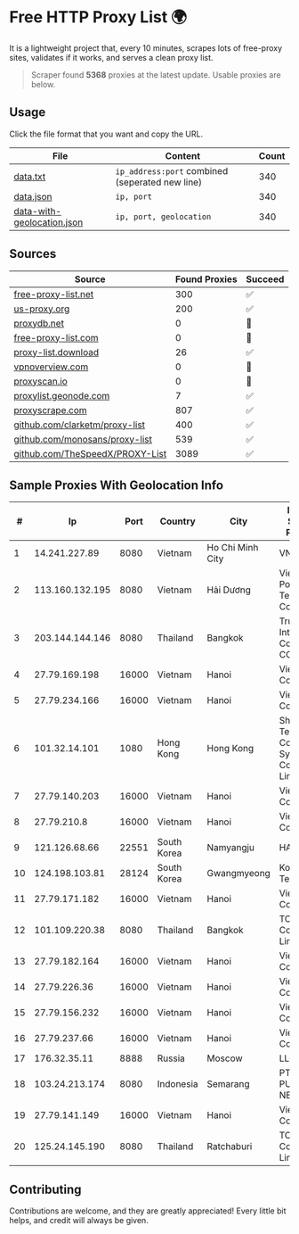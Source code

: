 
# Free HTTP Proxy List 🌍

It is a lightweight project that, every 10 minutes, scrapes lots of free-proxy sites, validates if it works, and serves a clean proxy list.


> Scraper found **5368** proxies at the latest update. Usable proxies are below.

## Usage

Click the file format that you want and copy the URL.


|File|Content|Count|
|----|-------|-----|
|[data.txt](https://raw.githubusercontent.com/themiralay/Proxy-List-World/master/data.txt)|`ip_address:port` combined (seperated new line)|340|
|[data.json](https://raw.githubusercontent.com/themiralay/Proxy-List-World/master/data.json)|`ip, port`|340|
|[data-with-geolocation.json](https://raw.githubusercontent.com/themiralay/Proxy-List-World/master/data-with-geolocation.json)|`ip, port, geolocation`|340|

## Sources

|Source|Found Proxies|Succeed|
|------|-------------|-------|
|[free-proxy-list.net](https://free-proxy-list.net)|300|✅|
|[us-proxy.org](https://www.us-proxy.org)|200|✅|
|[proxydb.net](http://proxydb.net)|0|🚫|
|[free-proxy-list.com](https://free-proxy-list.com/?page=&port=&type%5B%5D=http&type%5B%5D=https&up_time=0&search=Search)|0|🚫|
|[proxy-list.download](https://www.proxy-list.download/HTTP)|26|✅|
|[vpnoverview.com](https://vpnoverview.com/privacy/anonymous-browsing/free-proxy-servers)|0|🚫|
|[proxyscan.io](https://www.proxyscan.io)|0|🚫|
|[proxylist.geonode.com](https://proxylist.geonode.com/api/proxy-list?limit=300&page=1&sort_by=lastChecked&sort_type=desc&protocols=http,https)|7|✅|
|[proxyscrape.com](https://api.proxyscrape.com/v2/?request=displayproxies&protocol=http&timeout=10000&country=all&ssl=all&anonymity=all)|807|✅|
|[github.com/clarketm/proxy-list](https://raw.githubusercontent.com/clarketm/proxy-list/master/proxy-list-raw.txt)|400|✅|
|[github.com/monosans/proxy-list](https://raw.githubusercontent.com/monosans/proxy-list/main/proxies/http.txt)|539|✅|
|[github.com/TheSpeedX/PROXY-List](https://raw.githubusercontent.com/TheSpeedX/PROXY-List/master/http.txt)|3089|✅|


## Sample Proxies With Geolocation Info

|#|Ip|Port|Country|City|Internet Service Provider|
|-|--|----|-------|----|-------------------------|
|1|14.241.227.89|8080|Vietnam|Ho Chi Minh City|VNPT|
|2|113.160.132.195|8080|Vietnam|Hải Dương|VietNam Post and Telecom Corporation|
|3|203.144.144.146|8080|Thailand|Bangkok|True Internet Corporation CO. Ltd.|
|4|27.79.169.198|16000|Vietnam|Hanoi|Viettel Corporation|
|5|27.79.234.166|16000|Vietnam|Hanoi|Viettel Corporation|
|6|101.32.14.101|1080|Hong Kong|Hong Kong|Shenzhen Tencent Computer Systems Company Limited|
|7|27.79.140.203|16000|Vietnam|Hanoi|Viettel Corporation|
|8|27.79.210.8|16000|Vietnam|Hanoi|Viettel Corporation|
|9|121.126.68.66|22551|South Korea|Namyangju|HAIonNet|
|10|124.198.103.81|28124|South Korea|Gwangmyeong|Korea Telecom|
|11|27.79.171.182|16000|Vietnam|Hanoi|Viettel Corporation|
|12|101.109.220.38|8080|Thailand|Bangkok|TOT Public Company Limited|
|13|27.79.182.164|16000|Vietnam|Hanoi|Viettel Corporation|
|14|27.79.226.36|16000|Vietnam|Hanoi|Viettel Corporation|
|15|27.79.156.232|16000|Vietnam|Hanoi|Viettel Corporation|
|16|27.79.237.66|16000|Vietnam|Hanoi|Viettel Corporation|
|17|176.32.35.11|8888|Russia|Moscow|LLC Baxet|
|18|103.24.213.174|8080|Indonesia|Semarang|PT. ADAU PUTRA NETWORK|
|19|27.79.141.149|16000|Vietnam|Hanoi|Viettel Corporation|
|20|125.24.145.190|8080|Thailand|Ratchaburi|TOT Public Company Limited|



## Contributing

Contributions are welcome, and they are greatly appreciated! Every
little bit helps, and credit will always be given.


